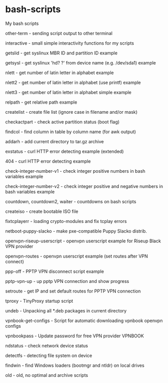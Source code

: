 # bash-scripts
My bash scripts

other-term - sending script output to other terminal

interactive - small simple interactivity functions for my scripts

getslid - get syslinux MBR ID and partition ID example

getsysl - get syslinux 'hd? ?' from device name (e.g. /dev/sda1) example

nlett - get number of latin letter in alphabet example

nlett2 - get number of latin letter in alphabet (use printf) example

nlett3 - get number of latin letter in alphabet simple example

relpath - get relative path example

createlist - create file list (ignore case in filename and/or mask)

checkactpart - check active partition status (boot flag)

findcol - find column in table by column name (for awk output)

addarh - add current directory to tar.gz archive

exstatus - curl HTTP error detecting example (extended)

404 - curl HTTP error detecting example

check-integer-number-v1 - check integer positive numbers in bash variables example

check-integer-number-v2 - check integer positive and negative numbers in bash variables example

countdown, countdown2, waiter - countdowns on bash scripts

createiso - create bootable ISO file

fixtcplayerr - loading crypto-modules and fix tcplay errors

netboot-puppy-slacko - make pxe-compatible Puppy Slacko distrib.

openvpn-riseup-userscript - openvpn userscript example for Riseup Black VPN provider

openvpn-routes - openvpn userscript example (set routes after VPN connect)

ppp-off - PPTP VPN disconnect script example

pptp-vpn-up - up pptp VPN connection and show progress

setroute - get IP and set default routes for PPTP VPN connection

tproxy - TinyProxy startup script

undeb - Unpacking all *.deb packages in current directory

vpnbook-get-configs - Script for automatic downloading vpnbook openvpn configs

vpnbookpass - Update password for free VPN provider VPNBOOK

ndstatus - check network device status

detectfs - detecting file system on device

findwin - find Windows loaders (bootmgr and ntldr) on local drives

old - old, no optimal and archive scripts